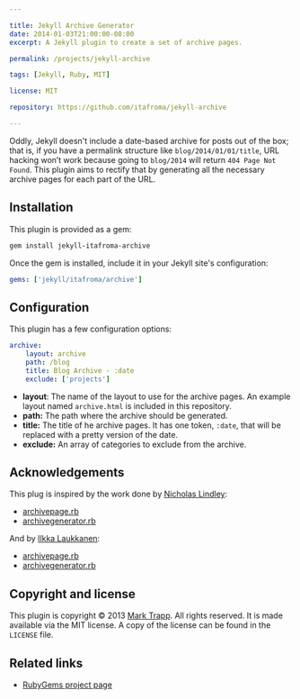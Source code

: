```yaml
---

title: Jekyll Archive Generator
date: 2014-01-03T21:00:00-08:00
excerpt: A Jekyll plugin to create a set of archive pages.

permalink: /projects/jekyll-archive

tags: [Jekyll, Ruby, MIT]

license: MIT

repository: https://github.com/itafroma/jekyll-archive

---
```

Oddly, Jekyll doesn't include a date-based archive for posts out of the box; that
is, if you have a permalink structure like
`blog/2014/01/01/title`, URL hacking won’t work because going to `blog/2014`
will return `404 Page Not Found`. This plugin aims to rectify that by generating
all the necessary archive pages for each part of the URL.

## Installation

This plugin is provided as a gem:

```sh
gem install jekyll-itafroma-archive
```

Once the gem is installed, include it in your Jekyll site's configuration:

```yaml
gems: ['jekyll/itafroma/archive']
```

## Configuration

This plugin has a few configuration options:

```yaml
archive:
    layout: archive
    path: /blog
    title: Blog Archive - :date
    exclude: ['projects']
```

* **layout**: The name of the layout to use for the archive pages. An example
  layout named `archive.html` is included in this repository.
* **path:** The path where the archive should be generated.
* **title:** The title of he archive pages. It has one token, `:date`, that will
  be replaced with a pretty version of the date.
* **exclude:** An array of categories to exclude from the archive.

## Acknowledgements

This plug is inspired by the work done by [Nicholas Lindley][1]:

* [archivepage.rb][2]
* [archivegenerator.rb][3]

And by [Ilkka Laukkanen][4]:

* [archivepage.rb][5]
* [archivegenerator.rb][6]

## Copyright and license

This plugin is copyright © 2013 [Mark Trapp][7]. All rights reserved. It is made
available via the MIT license. A copy of the license can be found in the
`LICENSE` file.

## Related links

* [RubyGems project page][9]

[1]: http://www.thisoneplace.com "Nicholas Lindley’s website"
[2]: https://gist.github.com/nlindley/6409441 "Nicholas Lindley’s archivegenerator.rb"
[3]: https://gist.github.com/nlindley/6409459 "Nicholas Lindley’s archivepage.rb"
[4]: http://ilkka.github.io "Ilkka Laukkanen’s website"
[5]: https://gist.github.com/ilkka/707909 "Ilkka Laukkanen’s archivegenerator.rb"
[6]: https://gist.github.com/ilkka/707020 "Ilkka Laukkanen’s archivepage.rb"
[7]: http://marktrapp.com "Mark Trapp’s website"
[8]: http://marktrapp.com/projects/jekyll-archive "jekyll-archive project page"
[9]: https://rubygems.org/gems/jekyll-itafroma-archive "RubyGems project page"
